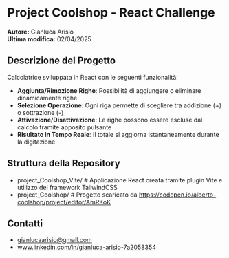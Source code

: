 # Project Coolshop - React Challenge

**Autore:** Gianluca Arisio  
**Ultima modifica:** 02/04/2025  

## Descrizione del Progetto
Calcolatrice sviluppata in React con le seguenti funzionalità:

- **Aggiunta/Rimozione Righe**: Possibilità di aggiungere o eliminare dinamicamente righe
- **Selezione Operazione**: Ogni riga permette di scegliere tra addizione (+) o sottrazione (-)
- **Attivazione/Disattivazione**: Le righe possono essere escluse dal calcolo tramite apposito pulsante
- **Risultato in Tempo Reale**: Il totale si aggiorna istantaneamente durante la digitazione

## Struttura della Repository

- project_Coolshop_Vite/  # Applicazione React creata tramite plugin Vite e utilizzo del framework TailwindCSS
- project_Coolshop/       # Progetto scaricato da https://codepen.io/alberto-coolshop/project/editor/AmRKoK

## Contatti
- gianlucaarisio@gmail.com
- www.linkedin.com/in/gianluca-arisio-7a2058354
